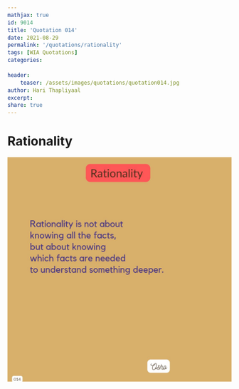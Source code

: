 ```yaml
---
mathjax: true
id: 9014
title: 'Quotation 014'
date: 2021-08-29
permalink: '/quotations/rationality'
tags: [WIA Quotations] 
categories: 

header:
    teaser: /assets/images/quotations/quotation014.jpg
author: Hari Thapliyaal 
excerpt:
share: true 
---
```


# Rationality

![Rationality](/assets/images/quotations/quotation014.jpg)
